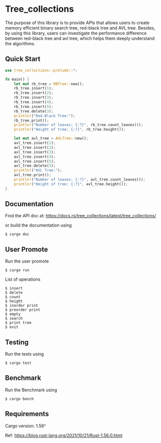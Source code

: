 # Tree_collections

The purpose of this library is to provide APIs that allows users to create memory efficient binary search tree, red-black tree and AVL tree. Besides, by using this library, users can investigate the performance difference between red-black tree and avl tree, which helps them deeply understand the algorithms.

## Quick Start

```rust
use tree_collections::prelude::*;

fn main() {
    let mut rb_tree = RBTree::new();
    rb_tree.insert(1);
    rb_tree.insert(2);
    rb_tree.insert(3);
    rb_tree.insert(4);
    rb_tree.insert(5);
    rb_tree.delete(3);
    println!("Red-Black Tree:");
    rb_tree.print();
    println!("Number of leaves: {:?}", rb_tree.count_leaves());
    println!("Height of tree: {:?}", rb_tree.height());

    let mut avl_tree = AVLTree::new();
    avl_tree.insert(1);
    avl_tree.insert(2);
    avl_tree.insert(3);
    avl_tree.insert(4);
    avl_tree.insert(5);
    avl_tree.delete(3);
    println!("AVL Tree:");
    avl_tree.print();
    println!("Number of leaves: {:?}", avl_tree.count_leaves());
    println!("Height of tree: {:?}", avl_tree.height());
}

```
## Documentation

Find the API doc at: https://docs.rs/tree_collections/latest/tree_collections/

or build the documentation using

```
$ cargo doc
```
## User Promote

Run the user promote

```
$ cargo run
```

List of operations
```
$ insert
$ delete
$ count
$ height
$ inorder print
$ preorder print
$ empty
$ search
$ print tree
$ exit
```

## Testing

Run the tests using

```
$ cargo test
```

## Benchmark

Run the Benchmark using

```
$ cargo bench
```

## Requirements

Cargo version: 1.56^

Ref: https://blog.rust-lang.org/2021/10/21/Rust-1.56.0.html
